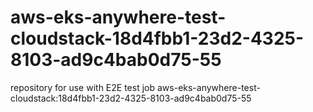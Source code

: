 # aws-eks-anywhere-test-cloudstack-18d4fbb1-23d2-4325-8103-ad9c4bab0d75-55
repository for use with E2E test job aws-eks-anywhere-test-cloudstack:18d4fbb1-23d2-4325-8103-ad9c4bab0d75-55
